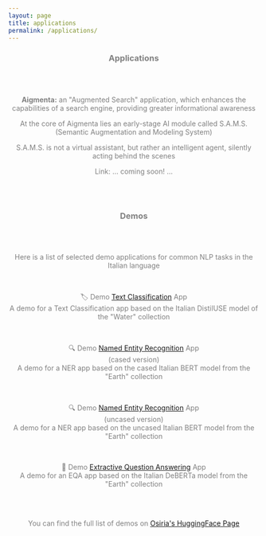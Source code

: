```yaml
---
layout: page
title: applications
permalink: /applications/
---
```


<center><h3><span style="color:grey">Applications</span></h3></center>

<br>
<br>

<center><p><span style="color:grey"><b>Aigmenta:</b> an "Augmented Search" application, which enhances the capabilities of a search engine, providing greater informational awareness</span></p></center>
<center><p><span style="color:grey">At the core of Aigmenta lies an early-stage AI module called S.A.M.S. (Semantic Augmentation and Modeling System)</span></p></center>
<center><p><span style="color:grey">S.A.M.S. is not a virtual assistant, but rather an intelligent agent, silently acting behind the scenes</span></p></center>
<center><p><span style="color:grey">Link: ... coming soon! ...</span></p></center>

<br>
<br>

<center><h3><span style="color:grey">Demos</span></h3></center>

<br>
<br>

<center><p><span style="color:grey">Here is a list of selected demo applications for common NLP tasks in the Italian language</span></p></center>
<br>
<center><p><span style="color:grey">🏷️ Demo <a href="https://francesco-russo-githubber.github.io/trials/demo_text_classification/">Text Classification</a> App<br>A demo for a Text Classification app based on the Italian DistilUSE model of the "Water" collection</span></p></center>
<br>
<center><p><span style="color:grey">🔍 Demo <a href="https://francesco-russo-githubber.github.io/trials/demo_cased_ner/">Named Entity Recognition</a> App<br>(cased version)<br>A demo for a NER app based on the cased Italian BERT model from the "Earth" collection</span></p></center>
<br>
<center><p><span style="color:grey">🔍 Demo <a href="https://francesco-russo-githubber.github.io/trials/demo_uncased_ner/">Named Entity Recognition</a> App<br>(uncased version)<br>A demo for a NER app based on the uncased Italian BERT model from the "Earth" collection</span></p></center>
<br>
<center><p><span style="color:grey">🎯 Demo <a href="https://francesco-russo-githubber.github.io/trials/demo_qa/">Extractive Question Answering</a> App<br>A demo for an EQA app based on the Italian DeBERTa model from the "Earth" collection</span></p></center>

<br>
<br>

<center><p><span style="color:grey">You can find the full list of demos on <a href="https://huggingface.co/osiria">Osiria's HuggingFace Page</a></span></p></center>
